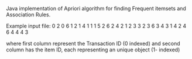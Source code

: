 Java implementation of Apriori algorithm for finding Frequent itemsets and Association Rules.

Example input file: 
0 2
0 6
1 2 
1 4
1 1
1 5
2 6 
2 4
2 1
2 3
3 2
3 6
3 4
3 1
4 2
4 6
4 4
4 3

where first column represent the Transaction ID (0 indexed) and second column has the item ID, each representing an unique object (1- indexed)